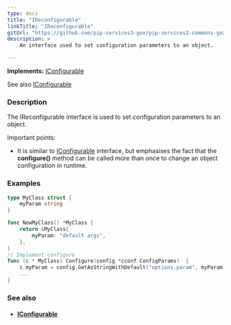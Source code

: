 ```yaml
---
type: docs
title: "IReconfigurable"
linkTitle: "IReconfigurable"
gitUrl: "https://github.com/pip-services3-gox/pip-services3-commons-gox"
description: > 
    An interface used to set configuration parameters to an object.  

---
```


**Implements:** [IConfigurable](../iconfigurable)

See also [IConfigurable](../iconfigurable)

### Description
The IReconfigurable interface is used to set configuration parameters to an object.

Important points:

- It is similar to [IConfigurable](../iconfigurable) interface, but emphasises the fact that the **configure()** method can be called more than once to change an object configuration in runtime.  


### Examples

```go
type MyClass struct {
	myParam string
}

func NewMyClass() *MyClass {
    return &MyClass{
        myParam: "default args",
    },
}
// Implement configure
func (c * MyClass) Configure(config *cconf.ConfigParams)  {
    c.myParam = config.GetAsStringWithDefault("options.param", myParam);
	...
}
```


### See also
- #### [IConfigurable](../iconfigurable)


